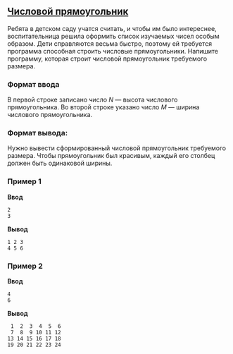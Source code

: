 ## [Числовой прямоугольник](../../../solutions/2.4/24_l.py)

Ребята в детском саду учатся считать, и чтобы им было интереснее, воспитательница решила оформить список изучаемых чисел особым образом.
Дети справляются весьма быстро, поэтому ей требуется программа способная строить числовые прямоугольники. Напишите программу, которая строит числовой прямоугольник требуемого размера.

### Формат ввода

В первой строке записано число $N$ — высота числового прямоугольника.
Во второй строке указано число $M$ — ширина числового прямоугольника.

### Формат вывода:

Нужно вывести сформированный числовой прямоугольник требуемого размера.
Чтобы прямоугольник был красивым, каждый его столбец должен быть одинаковой ширины.

### Пример 1

**Ввод**
```plaintext
2
3
```

**Вывод**
```plaintext
1 2 3
4 5 6
```

### Пример 2

**Ввод**
```plaintext
4
6
```

**Вывод**
```plaintext
 1  2  3  4  5  6
 7  8  9 10 11 12
13 14 15 16 17 18
19 20 21 22 23 24
```